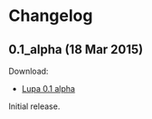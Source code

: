 # Changelog

## 0.1_alpha (18 Mar 2015)

Download:

  * [Lupa 0.1 alpha][]

Initial release.

[Lupa 0.1 alpha]: download/lupa_0.1_alpha.zip
